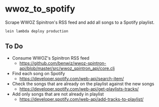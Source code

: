 # wwoz_to_spotify

Scrape WWOZ Spinitron's RSS feed and add all songs to a Spotify playlist.

```bash
lein lambda deploy production
```

## To Do

- Consume WWOZ's Spinitron RSS feed
  - https://github.com/benwiz/wwoz-spintron-api/blob/master/src/wwoz_spintron_api/core.clj
- Find each song on Spotify
  - https://developer.spotify.com/web-api/search-item/
- Check the songs that are already on the playlist against the new songs
  - https://developer.spotify.com/web-api/get-playlists-tracks/
- Add only songs that are not already in playlist
  - https://developer.spotify.com/web-api/add-tracks-to-playlist/
